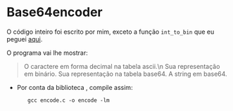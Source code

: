 # Base64encoder

O código inteiro foi escrito por mim, exceto a função ```int_to_bin``` que eu peguei [aqui](https://stackoverflow.com/questions/5488377/converting-an-integer-to-binary-in-c).

O programa vai lhe mostrar:
> O caractere em forma decimal na tabela ascii.\n
> Sua representação em binário.
> Sua representação na tabela base64.
> A string em base64.

<ul>
<li>Por conta da biblioteca <math.h>, compile assim:</li>
<ul>
  
```gcc encode.c -o encode -lm```
